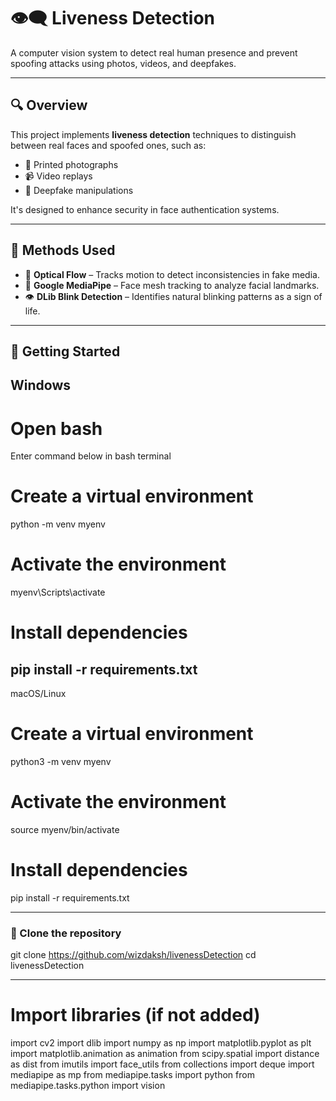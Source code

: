 # 👁️‍🗨️ Liveness Detection

A computer vision system to detect real human presence and prevent spoofing attacks using photos, videos, and deepfakes.

---

## 🔍 Overview

This project implements **liveness detection** techniques to distinguish between real faces and spoofed ones, such as:

- 📸 Printed photographs
- 📹 Video replays
- 🤖 Deepfake manipulations

It's designed to enhance security in face authentication systems.

---

## 🧠 Methods Used

- 🎯 **Optical Flow** – Tracks motion to detect inconsistencies in fake media.
- 🧍 **Google MediaPipe** – Face mesh tracking to analyze facial landmarks.
- 👁️ **DLib Blink Detection** – Identifies natural blinking patterns as a sign of life.

---

## 🚀 Getting Started

## Windows

# Open bash
Enter command below in bash terminal

# Create a virtual environment
python -m venv myenv

# Activate the environment
myenv\Scripts\activate

# Install dependencies
pip install -r requirements.txt
--
macOS/Linux

# Create a virtual environment
python3 -m venv myenv

# Activate the environment
source myenv/bin/activate

# Install dependencies
pip install -r requirements.txt

---

### 🔄 Clone the repository

git clone https://github.com/wizdaksh/livenessDetection
cd livenessDetection

---

# Import libraries (if not added)

import cv2
import dlib
import numpy as np
import matplotlib.pyplot as plt
import matplotlib.animation as animation
from scipy.spatial import distance as dist
from imutils import face_utils
from collections import deque
import mediapipe as mp 
from mediapipe.tasks import python 
from mediapipe.tasks.python import vision

